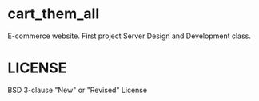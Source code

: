 # cart_them_all
E-commerce website. First project Server Design and Development class.

# LICENSE
BSD 3-clause "New" or "Revised" License

